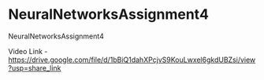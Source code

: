 # NeuralNetworksAssignment4
NeuralNetworksAssignment4


Video Link - https://drive.google.com/file/d/1bBiQ1dahXPcjvS9KouLwxel6gkdUBZsi/view?usp=share_link
